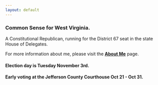 ```yaml
---
layout: default
---
```

### Common Sense for West Virginia.

A Constitutional Republican, running for the District 67 seat in the state House of Delegates.

For more information about me, please visit the **[About Me](/about-me)** page.

#### Election day is Tuesday November 3rd.

#### Early voting at the Jefferson County Courthouse Oct 21 - Oct 31.

